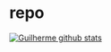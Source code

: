 # repo

[![Guilherme github stats](https://github-readme-stats.vercel.app/api?username=guilhermecampossilva9)](https://github.com/guilhermecampossilva9/github-readme-stats)
